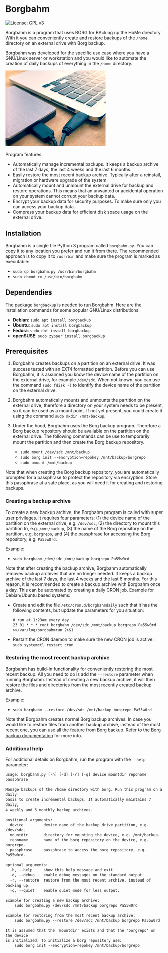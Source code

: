 # Borgbahm
[![License: GPL v3](https://img.shields.io/badge/License-GPLv3-blue.svg)](https://www.gnu.org/licenses/gpl-3.0)

Borgbahm is a program that uses BORG for BAcking up the HoMe directory. With it you can conveniently create and
restore backups of the `/home` directory on an external drive with Borg backup.

Borgbahm was developed for the specific use case where you have a GNU/Linux server or workstation and you would like
to automate the creation of daily backups of everything in the `/home` directory.

![alt text](docs/images/computer_with_external_drive.png)

Program features:

* Automatically manage incremental backups. It keeps a backup archive of the last 7 days, the last 4 weeks and the last
  6 months. 
* Easily restore the most recent backup archive. Typically after a reinstall, migration or hardware upgrade of the 
  system. 
* Automatically mount and unmount the external drive for backup and restore operations. This means that an unwanted or
  accidental operation on your system cannot corrupt your backup data.
* Encrypt your backup data for security purposes. To make sure only you can access your backup
  data.
* Compress your backup data for efficient disk space usage on the external drive.

## Installation

Borgbahm is a single file Python 3 program called `borgbahm.py`. You can copy it to any location you prefer and run
it from there. The recommended approach is to copy it to `/usr/bin` and make sure the program is marked as executable:

* `sudo cp borgbahm.py /usr/bin/borgbahm`
* `sudo chmod +x /usr/bin/borgbahm`

## Dependendies

The package `borgbackup` is needed to run Borgbahm. Here are the installation commands for some popular GNU/Linux
distributions:

* **Debian**: `sudo apt install borgbackup`
* **Ubuntu**: `sudo apt install borgbackup`
* **Fedora**: `sudo dnf install borgbackup`
* **openSUSE**: `sudo zypper install borgbackup`

## Prerequisites

1. Borgbahm creates backups on a partition on an external drive. It was success tested with an EXT4 formatted 
   partition. Before you can use Borgbahm, it is assumed you know the device name of the partition on the
   external drive, for example `/dev/sdc`. When not known, you can use the command `sudo fdisk -l` to identify
   the device name of the partition on the external drive.
   
2. Borgbahm automatically mounts and unmounts the partition on the external drive, therefore a directory on your
   system needs to be present, so it can be used as a mount point. If not yet present, you could create it using
   the command `sudo mkdir /mnt/backup`.

3. Under the hood, Borgbahm uses the Borg backup program. Therefore a Borg backup repository should be available
   on the partition on the external drive. The following commands can be use to temporarily mount the partition
   and then create the Borg backup repository.
   * `sudo mount /dev/sdc /mnt/backup`
   * `sudo borg init --encryption=repokey /mnt/backup/borgrepo`
   * `sudo umount /mnt/backup`
       
Note that when creating the Borg backup repository, you are automatically prompted for a passphrase to protect
the repository via encryption. Store this passphrase at a safe place, as you will need it for creating and restoring
backups.    

### Creating a backup archive

To create a new backup archive, the Borgbahm program is called with super user privileges. It requires four 
parameters: (1) the device name of the partition on the external drive, e.g. `/dev/sdc`, (2) the directory to
mount this partition to, e.g. `/mnt/backup`, (3) the name of the Borg repository on the partition, e.g. `borgrepo`,
and (4) the passphrase for accessing the Borg repository, e.g. `Pa55w0rd`. 

Example:
* `sudo borgbahm /dev/sdc /mnt/backup borgrepo Pa55w0rd`
 
Note that after creating the backup archive, Borgbahm automatically removes backup archives that are no longer
needed. It keeps a backup archive of the last 7 days, the last 4 weeks and the last 6 months. For this reason,
it is recommended to create a backup archive with Borgbahm once a day. This can be automated by creating
a daily CRON job. Example for Debian/Ubuntu based systems:

* Create and edit the file `/etc/cron.d/borgbahmdaily` such that it has the following contents, but update the
  parameters for you situation:
    ```
    # run at 1:23am every day
    23 01 * * * root borgbahm /dev/sdc /mnt/backup borgrepo Pa55w0rd >>/var/log/borgbahmrun 2>&1
    ```
* Restart the CRON daemon to make sure the new CRON job is active: `sudo systemctl restart cron`.

### Restoring the most recent backup archive

Borgbahm has build-in functionality for conveniently restoring the most recent backup. All you need to do is add
the `--restore` parameter when running Borgbahm. Instead of creating a new backup archive, it will then restore
the files and directories from the most recently created backup archive.

Example:
* `sudo borgbahm --restore /dev/sdc /mnt/backup borgrepo Pa55w0rd`
 
Note that Borgbahm creates normal Borg backup archives. In case you would like to restore files from another
backup archive, instead of the most recent one, you can use all the feature from Borg backup. Refer to the
[Borg backup documentation](https://borgbackup.readthedocs.io/en/stable/quickstart.html) for more info.

### Additional help

For additional details on Borgbahm, run the program with the `--help` parameter:

```
usage: borgbahm.py [-h] [-d] [-r] [-q] device mountdir reponame passphrase

Manage backups of the /home directory with borg. Run this program on a daily
basis to create incremental backups. It automatically maintains 7 daily,
4 weekly and 6 monthly backup archives.

positional arguments:
  device         device name of the backup drive partition, e.g. /dev/sdc.
  mountdir       directory for mounting the device, e.g. /mnt/backup.
  reponame       name of the borg repository on the device, e.g. borgrepo.
  passphrase     passphrase to access the borg repository, e.g. Pa55w0rd.

optional arguments:
  -h, --help     show this help message and exit
  -d, --debug    enable debug messages on the standard output.
  -r, --restore  restore from the most recent archive, instead of backing up.
  -q, --quiet    enable quiet mode for less output.

Example for creating a new backup archive:
	sudo borgbahm.py /dev/sdc /mnt/backup borgrepo Pa55w0rd

Example for restoring from the most recent backup archive:
	sudo borgbahm.py --restore /dev/sdc /mnt/backup borgrepo Pa55w0rd

It is assumed that the 'mountdir' exists and that the 'borgrepo' on the device
is initialized. To initialize a borg repository use:
	sudo borg init --encryption=repokey /mnt/backup/borgrepo

```
